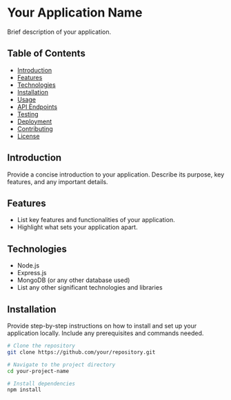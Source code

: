 # Your Application Name

Brief description of your application.

## Table of Contents

- [Introduction](#introduction)
- [Features](#features)
- [Technologies](#technologies)
- [Installation](#installation)
- [Usage](#usage)
- [API Endpoints](#api-endpoints)
- [Testing](#testing)
- [Deployment](#deployment)
- [Contributing](#contributing)
- [License](#license)

## Introduction

Provide a concise introduction to your application. Describe its purpose, key features, and any important details.

## Features

- List key features and functionalities of your application.
- Highlight what sets your application apart.

## Technologies

- Node.js
- Express.js
- MongoDB (or any other database used)
- List any other significant technologies and libraries

## Installation

Provide step-by-step instructions on how to install and set up your application locally. Include any prerequisites and commands needed.

```bash
# Clone the repository
git clone https://github.com/your/repository.git

# Navigate to the project directory
cd your-project-name

# Install dependencies
npm install
```
